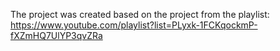 The project was created based on the project from the playlist:
https://www.youtube.com/playlist?list=PLyxk-1FCKqockmP-fXZmHQ7UlYP3qvZRa